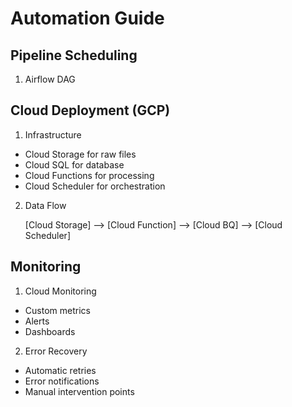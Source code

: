 # Automation Guide

## Pipeline Scheduling

1. Airflow DAG

## Cloud Deployment (GCP)

1. Infrastructure

- Cloud Storage for raw files
- Cloud SQL for database
- Cloud Functions for processing
- Cloud Scheduler for orchestration

2. Data Flow

   [Cloud Storage] --> [Cloud Function] --> [Cloud BQ] --> [Cloud Scheduler]

## Monitoring

1. Cloud Monitoring

- Custom metrics
- Alerts
- Dashboards

2. Error Recovery

- Automatic retries
- Error notifications
- Manual intervention points
